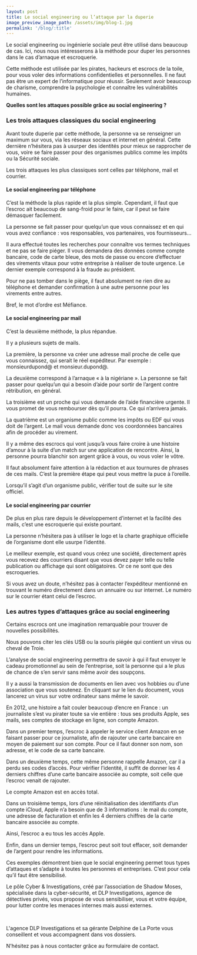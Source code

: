 ```yaml
---
layout: post
title: Le social engineering ou l’attaque par la duperie
image_preview_image_path: /assets/img/blog-1.jpg
permalink: '/blog/:title'
---
```


Le social engineering ou ing&eacute;nierie sociale peut &ecirc;tre utilis&eacute; dans beaucoup de cas. Ici, nous nous int&eacute;resserons &agrave; la m&eacute;thode pour duper les personnes dans le cas d’arnaque et escroquerie.

Cette m&eacute;thode est utilis&eacute;e par les pirates, hackeurs et escrocs de la toile, pour vous voler des informations confidentielles et personnelles. Il ne faut pas &ecirc;tre un expert de l’informatique pour r&eacute;ussir. Seulement avoir beaucoup de charisme, comprendre la psychologie et conna&icirc;tre les vuln&eacute;rabilit&eacute;s humaines.

**Quelles sont les attaques possible gr&acirc;ce au social engineering ?**

### Les trois attaques classiques du social engineering

Avant toute duperie par cette m&eacute;thode, la personne va se renseigner un maximum sur vous, via les r&eacute;seaux sociaux et internet en g&eacute;n&eacute;ral. Cette derni&egrave;re n’h&eacute;sitera pas &agrave; usurper des identit&eacute;s pour mieux se rapprocher de vous, voire se faire passer pour des organismes publics comme les imp&ocirc;ts ou la S&eacute;curit&eacute; sociale.

Les trois attaques les plus classiques sont celles par t&eacute;l&eacute;phone, mail et courrier.

#### Le social engineering par t&eacute;l&eacute;phone

C’est la m&eacute;thode la plus rapide et la plus simple. Cependant, il faut que l’escroc ait beaucoup de sang-froid pour le faire, car il peut se faire d&eacute;masquer facilement.

La personne se fait passer pour quelqu’un que vous connaissez et en qui vous avez confiance : vos responsables, vos partenaires, vos fournisseurs…

Il aura effectu&eacute; toutes les recherches pour conna&icirc;tre vos termes techniques et ne pas se faire pi&eacute;ger. Il vous demandera des donn&eacute;es comme compte bancaire, code de carte bleue, des mots de passe ou encore d’effectuer des virements vitaux pour votre entreprise &agrave; r&eacute;aliser de toute urgence. Le dernier exemple correspond &agrave; la fraude au pr&eacute;sident.

Pour ne pas tomber dans le pi&egrave;ge, il faut absolument ne rien dire au t&eacute;l&eacute;phone et demander confirmation &agrave; une autre personne pour les virements entre autres.

Bref, le mot d’ordre est M&eacute;fiance.

#### Le social engineering par mail

C’est la deuxi&egrave;me m&eacute;thode, la plus r&eacute;pandue.

Il y a plusieurs sujets de mails.

La premi&egrave;re, la personne va cr&eacute;er une adresse mail proche de celle que vous connaissez, qui serait le r&eacute;el exp&eacute;diteur. Par exemple : monsieurdupond@ et monsieur.dupond@.

La deuxi&egrave;me correspond &agrave; l’arnaque &laquo; &agrave; la nig&eacute;riane &raquo;. La personne se fait passer pour quelqu’un qui a besoin d’aide pour sortir de l’argent contre r&eacute;tribution, en g&eacute;n&eacute;ral.

La troisi&egrave;me est un proche qui vous demande de l’aide financi&egrave;re urgente. Il vous promet de vous rembourser d&egrave;s qu’il pourra. Ce qui n’arrivera jamais.

La quatri&egrave;me est un organisme public comme les imp&ocirc;ts ou EDF qui vous doit de l’argent. Le mail vous demande donc vos coordonn&eacute;es bancaires afin de proc&eacute;der au virement.

Il y a m&ecirc;me des escrocs qui vont jusqu’&agrave; vous faire croire &agrave; une histoire d’amour &agrave; la suite d’un match sur une application de rencontre. Ainsi, la personne pourra blanchir son argent gr&acirc;ce &agrave; vous, ou vous voler le v&ocirc;tre.

Il faut absolument faire attention &agrave; la r&eacute;daction et aux tournures de phrases de ces mails. C’est la premi&egrave;re &eacute;tape qui peut vous mettre la puce &agrave; l’oreille.

Lorsqu’il s’agit d’un organisme public, v&eacute;rifier tout de suite sur le site officiel.

#### Le social engineering par courrier

De plus en plus rare depuis le d&eacute;veloppement d’internet et la facilit&eacute; des mails, c’est une escroquerie qui existe pourtant.

La personne n’h&eacute;sitera pas &agrave; utiliser le logo et la charte graphique officielle de l’organisme dont elle usurpe l’identit&eacute;.

Le meilleur exemple, est quand vous cr&eacute;ez une soci&eacute;t&eacute;, directement apr&egrave;s vous recevez des courriers disant que vous devez payer telle ou telle publication ou affichage qui sont obligatoires. Or ce ne sont que des escroqueries.

Si vous avez un doute, n’h&eacute;sitez pas &agrave; contacter l’exp&eacute;diteur mentionn&eacute; en trouvant le num&eacute;ro directement dans un annuaire ou sur internet. Le num&eacute;ro sur le courrier &eacute;tant celui de l’escroc.

### Les autres types d’attaques gr&acirc;ce au social engineering

Certains escrocs ont une imagination remarquable pour trouver de nouvelles possibilit&eacute;s.

Nous pouvons citer les cl&eacute;s USB ou la souris pi&eacute;g&eacute;e qui contient un virus ou cheval de Troie.

L’analyse de social engineering permettra de savoir &agrave; qui il faut envoyer le cadeau promotionnel au sein de l’entreprise, soit la personne qui a le plus de chance de s’en servir sans m&ecirc;me avoir des soup&ccedil;ons.

Il y a aussi la transmission de documents en lien avec vos hobbies ou d’une association que vous soutenez. En cliquant sur le lien du document, vous lancerez un virus sur votre ordinateur sans m&ecirc;me le savoir.

En 2012, une histoire a fait couler beaucoup d’encre en France : un journaliste s’est vu pirater toute sa vie enti&egrave;re : tous ses produits Apple, ses mails, ses comptes de stockage en ligne, son compte Amazon.

Dans un premier temps, l’escroc &agrave; appeler le service client Amazon en se faisant passer pour ce journaliste, afin de rajouter une carte bancaire en moyen de paiement sur son compte. Pour ce il faut donner son nom, son adresse, et le code de sa carte bancaire.

Dans un deuxi&egrave;me temps, cette m&ecirc;me personne rappelle Amazon, car il a perdu ses codes d’acc&egrave;s. Pour v&eacute;rifier l’identit&eacute;, il suffit de donner les 4 derniers chiffres d’une carte bancaire associ&eacute;e au compte, soit celle que l’escroc venait de rajouter.

Le compte Amazon est en acc&egrave;s total.

Dans un troisi&egrave;me temps, lors d’une r&eacute;initialisation des identifiants d’un compte iCloud, Apple n’a besoin que de 3 informations : le mail du compte, une adresse de facturation et enfin les 4 derniers chiffres de la carte bancaire associ&eacute;e au compte.

Ainsi, l’escroc a eu tous les acc&egrave;s Apple.

Enfin, dans un dernier temps, l’escroc peut soit tout effacer, soit demander de l’argent pour rendre les informations.

Ces exemples d&eacute;montrent bien que le social engineering permet tous types d’attaques et s’adapte &agrave; toutes les personnes et entreprises. C’est pour cela qu’il faut &ecirc;tre sensibilis&eacute;.

Le p&ocirc;le Cyber & Investigations, cr&eacute;&eacute; par l’association de Shadow Moses, sp&eacute;cialis&eacute;e dans la cyber-s&eacute;curit&eacute;, et DLP Investigations, agence de d&eacute;tectives priv&eacute;s, vous propose de vous sensibiliser, vous et votre &eacute;quipe, pour lutter contre les menaces internes mais aussi externes.

&nbsp;

L'agence DLP Investigations et sa g&eacute;rante Delphine de La Porte vous conseillent et vous accompagnent dans vos dossiers.

N'h&eacute;sitez pas &agrave; nous contacter gr&acirc;ce au formulaire de contact.